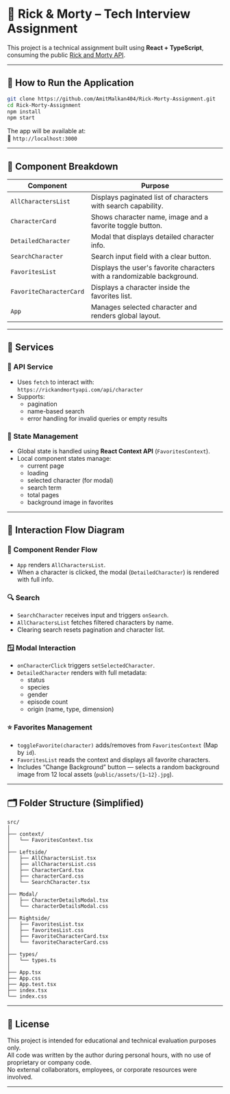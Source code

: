 # 🧪 Rick & Morty – Tech Interview Assignment

This project is a technical assignment built using **React + TypeScript**, consuming the public [Rick and Morty API](https://rickandmortyapi.com/).

---

## 🚀 How to Run the Application

```bash
git clone https://github.com/AmitMalkan404/Rick-Morty-Assignment.git
cd Rick-Morty-Assignment
npm install
npm start
```

The app will be available at:  
📍 `http://localhost:3000`

---

## 🧩 Component Breakdown

| Component               | Purpose                                                                 |
|-------------------------|-------------------------------------------------------------------------|
| `AllCharactersList`     | Displays paginated list of characters with search capability.           |
| `CharacterCard`         | Shows character name, image and a favorite toggle button.               |
| `DetailedCharacter`     | Modal that displays detailed character info.                            |
| `SearchCharacter`       | Search input field with a clear button.                                 |
| `FavoritesList`         | Displays the user's favorite characters with a randomizable background. |
| `FavoriteCharacterCard` | Displays a character inside the favorites list.                         |
| `App`                   | Manages selected character and renders global layout.                   |

---

## 🧰 Services

### 📡 API Service

- Uses `fetch` to interact with:  
  `https://rickandmortyapi.com/api/character`
- Supports:
  - pagination
  - name-based search
  - error handling for invalid queries or empty results

### 🧠 State Management

- Global state is handled using **React Context API** (`FavoritesContext`).
- Local component states manage:
  - current page
  - loading
  - selected character (for modal)
  - search term
  - total pages
  - background image in favorites

---

## 🔄 Interaction Flow Diagram

### 🧱 Component Render Flow
- `App` renders `AllCharactersList`.
- When a character is clicked, the modal (`DetailedCharacter`) is rendered with full info.

### 🔍 Search
- `SearchCharacter` receives input and triggers `onSearch`.
- `AllCharactersList` fetches filtered characters by name.
- Clearing search resets pagination and character list.

### 🪟 Modal Interaction
- `onCharacterClick` triggers `setSelectedCharacter`.
- `DetailedCharacter` renders with full metadata:
  - status
  - species
  - gender
  - episode count
  - origin (name, type, dimension)

### ⭐ Favorites Management
- `toggleFavorite(character)` adds/removes from `FavoritesContext` (Map by `id`).
- `FavoritesList` reads the context and displays all favorite characters.
- Includes “Change Background” button — selects a random background image from 12 local assets (`public/assets/{1–12}.jpg`).

---

## 🗂 Folder Structure (Simplified)

```
src/
│
├── context/
│   └── FavoritesContext.tsx
│
├── Leftside/
│   ├── AllCharactersList.tsx
│   ├── allCharactersList.css
│   ├── CharacterCard.tsx
│   ├── characterCard.css
│   └── SearchCharacter.tsx
│
├── Modal/
│   ├── CharacterDetailsModal.tsx
│   └── characterDetailsModal.css
│
├── Rightside/
│   ├── FavoritesList.tsx
│   ├── favoritesList.css
│   ├── FavoriteCharacterCard.tsx
│   └── favoriteCharacterCard.css
│
├── types/
│   └── types.ts
│
├── App.tsx
├── App.css
├── App.test.tsx
├── index.tsx
└── index.css

```

---

## 📄 License

This project is intended for educational and technical evaluation purposes only.  
All code was written by the author during personal hours, with no use of proprietary or company code.  
No external collaborators, employees, or corporate resources were involved.

---